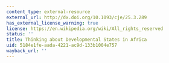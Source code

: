 ```yaml
---
content_type: external-resource
external_url: http://dx.doi.org/10.1093/cje/25.3.289
has_external_license_warning: true
license: https://en.wikipedia.org/wiki/All_rights_reserved
status: ''
title: Thinking about Developmental States in Africa
uid: 5184e1fe-aada-4221-ac9d-133b1004e757
wayback_url: ''
---
```

